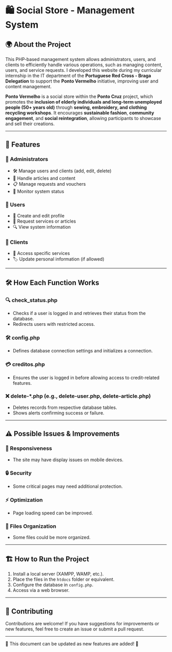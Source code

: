 # 🛍️ Social Store - Management System

## 🌍 About the Project
This PHP-based management system allows administrators, users, and clients to efficiently handle various operations, such as managing content, users, and service requests.
I developed this website during my curricular internship in the IT department of the **Portuguese Red Cross - Braga Delegation** to support the **Ponto Vermelho** initiative, improving user and content management.  

**Ponto Vermelho** is a social store within the **Ponto Cruz** project, which promotes the **inclusion of elderly individuals and long-term unemployed people (50+ years old)** through **sewing, embroidery, and clothing recycling workshops**. It encourages **sustainable fashion**, **community engagement**, and **social reintegration**, allowing participants to showcase and sell their creations.

---

## 🚀 Features

### 🔑 Administrators
- 🛠 Manage users and clients (add, edit, delete)
- 📰 Handle articles and content
- 📋 Manage requests and vouchers
- 📡 Monitor system status

### 👤 Users
- 📝 Create and edit profile
- 📌 Request services or articles
- 🔍 View system information

### 🏥 Clients
- 🎯 Access specific services
- 🏷 Update personal information (if allowed)

---

## 🛠 How Each Function Works

### 🔍 check_status.php
- Checks if a user is logged in and retrieves their status from the database.
- Redirects users with restricted access.

### 🛠 config.php
- Defines database connection settings and initializes a connection.

### 💳 creditos.php
- Ensures the user is logged in before allowing access to credit-related features.

### ❌ delete-*.php (e.g., delete-user.php, delete-article.php)
- Deletes records from respective database tables.
- Shows alerts confirming success or failure.

---

## ⚠️ Possible Issues & Improvements

### 📱 Responsiveness
- The site may have display issues on mobile devices.

### 🔒 Security
- Some critical pages may need additional protection.

### ⚡ Optimization
- Page loading speed can be improved.

### 📂 Files Organization
- Some files could be more organized.

---

## 🏗 How to Run the Project

1. Install a local server (XAMPP, WAMP, etc.).
2. Place the files in the `htdocs` folder or equivalent.
3. Configure the database in `config.php`.
4. Access via a web browser.

---

## 🤝 Contributing
Contributions are welcome! If you have suggestions for improvements or new features, feel free to create an issue or submit a pull request.

---

📢 This document can be updated as new features are added! 🚀

